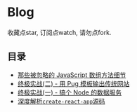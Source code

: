 # Blog

收藏点star, 订阅点watch, 请勿点fork.

## 目录

  - [那些被忽略的 JavaScript 数组方法细节](https://github.com/mintsweet/mintsweet.github.io/issues/12)
  - [终极实战(二) - 用 Pug 模板输出传统网站](https://github.com/mintsweet/mintsweet.github.io/issues/11)
  - [终极实战(一) - 搞个 Node 的数据服务](https://github.com/mintsweet/mintsweet.github.io/issues/10)
  - [深度解析`create-react-app`源码](https://github.com/mintsweet/mintsweet.github.io/issues/9)